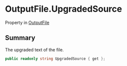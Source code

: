 # OutputFile.UpgradedSource

Property in [OutputFile](/docs/api/csharp/yarn.compiler.upgrader.upgraderesult.outputfile.md)

## Summary


The upgraded text of the file.


```csharp
public readonly string UpgradedSource { get };
```

